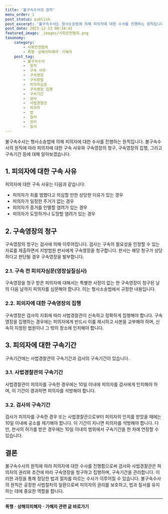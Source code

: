 ```yaml
---
title: '불구속수사의 원칙'
menu_order: 1
post_status: publish
post_excerpt: '불구속수사는 형사소송법에 의해 피의자에 대한 수사를 진행하는 원칙입니다. 불구속수사의 원칙에 따라 피의자에 대한 구속 사유와 구속영장의 청구, 구속영장의 집행, 그리고 구속기간 등에 대해 알아보겠습니다.'
post_date: 2023-12-13 00:34:41
featured_image: _images/사회안전범죄.png
taxonomy:
    category:
        - 사회안전범죄
        - 폭행ㆍ상해의피해자ㆍ가해자
    post_tag:
        - 불구속수사
        -  원칙
        -  구속 사유
        -  구속영장
        -  구속방법
        -  피의자심문
        -  구속영장 집행
        -  구속기간
        -  검사
        -  사법경찰관
        -  피의자
        -  법
        -  절차
        -  권리
        -  질서
---
```



불구속수사는 형사소송법에 의해 피의자에 대한 수사를 진행하는 원칙입니다. 불구속수사의 원칙에 따라 피의자에 대한 구속 사유와 구속영장의 청구, 구속영장의 집행, 그리고 구속기간 등에 대해 알아보겠습니다.


## 1. 피의자에 대한 구속 사유

피의자에 대한 구속 사유는 다음과 같습니다:
- 피의자가 죄를 범했다고 의심할 만한 상당한 이유가 있는 경우
- 피의자가 일정한 주거가 없는 경우
- 피의자가 증거를 인멸할 염려가 있는 경우
- 피의자가 도망하거나 도망할 염려가 있는 경우


## 2. 구속영장의 청구

구속영장의 청구는 검사에 의해 이루어집니다. 검사는 구속의 필요성을 인정할 수 있는 자료를 제출하면서 지방법원 판사에게 구속영장을 청구합니다. 판사는 해당 청구가 상당하다고 판단될 경우 구속영장을 발부합니다.


### 2.1. 구속 전 피의자심문(영장실질심사)

구속영장을 청구 받은 피의자에 대해서는 특별한 사정이 없는 한 구속영장이 청구된 날의 다음 날까지 피의자를 심문해야 합니다. 이는 형사소송법에서 규정한 내용입니다.


### 2.2. 피의자에 대한 구속영장의 집행

구속영장은 검사의 지휘에 따라 사법경찰관이 신속하고 정확하게 집행해야 합니다. 구속영장을 집행하는 경우에는 피의자에게 반드시 이를 제시하고 사본을 교부해야 하며, 신속히 지정된 법원이나 그 밖의 장소에 인치해야 합니다.


## 3. 피의자에 대한 구속기간

구속기간에는 사법경찰관의 구속기간과 검사의 구속기간이 있습니다.


### 3.1. 사법경찰관의 구속기간

사법경찰관이 피의자를 구속한 경우에는 10일 이내에 피의자를 검사에게 인치해야 하며, 이 기간이 경과하면 피의자를 석방해야 합니다.


### 3.2. 검사의 구속기간

검사가 피의자를 구속한 경우 또는 사법경찰관으로부터 피의자의 인치를 받았을 때에는 10일 이내에 공소를 제기해야 합니다. 이 기간이 지나면 피의자를 석방해야 합니다. 다만, 판사의 허가를 받은 경우에는 10일 이내의 범위에서 구속기간을 한 차례 연장할 수 있습니다.


## 결론

불구속수사의 원칙에 따라 피의자에 대한 수사를 진행함으로써 검사와 사법경찰관은 피의자의 권리와 조건에 따라 구속영장을 청구하고 집행하며, 구속기간을 관리합니다. 이러한 과정을 통해 정당한 법과 절차를 따르는 수사가 이루어질 수 있습니다. 불구속수사의 원칙은 공정한 사법절차의 일환으로써 피의자의 권리를 보호하고, 법과 질서를 유지하는 데에 중요한 역할을 합니다.
<!-- wp:separator -->
<hr class="wp-block-separator has-alpha-channel-opacity"/>
<!-- /wp:separator -->

<!-- wp:group {"backgroundColor":"base","layout":{"type":"constrained"}} -->
<div class="wp-block-group has-base-background-color has-background"><!-- wp:paragraph {"align":"center","fontSize":"medium"} -->
<p class="has-text-align-center has-large-font-size"><strong>폭행ㆍ상해의피해자ㆍ가해자 관련 글 바로가기</strong></p>
<!-- /wp:paragraph -->


<!-- wp:latest-posts
{"categories":[{"id":30700,"count":19,"description":"","link":"https://uknowlaw.com/category/%ed%8f%ad%ed%96%89%e3%86%8d%ec%83%81%ed%95%b4%ec%9d%98%ed%94%bc%ed%95%b4%ec%9e%90%e3%86%8d%ea%b0%80%ed%95%b4%ec%9e%90/","name":"폭행ㆍ상해의피해자ㆍ가해자","slug":"폭행ㆍ상해의피해자ㆍ가해자","taxonomy":"category","parent":0,"meta":[],"_links":{"self":[{"href":"https://uknowlaw.com/wp-json/wp/v2/categories/30700"}],"collection":[{"href":"https://uknowlaw.com/wp-json/wp/v2/categories"}],"about":[{"href":"https://uknowlaw.com/wp-json/wp/v2/taxonomies/category"}],"wp:post_type":[{"href":"https://uknowlaw.com/wp-json/wp/v2/posts?categories=30700"}],"curies":[{"name":"wp","href":"https://api.w.org/{rel}","templated":true}]}}],"postsToShow":100,"excerptLength":28,"postLayout":"grid","columns":2,"featuredImageAlign":"left","featuredImageSizeSlug":"large","fontSize":"small"} /--></div>
<!-- /wp:group -->